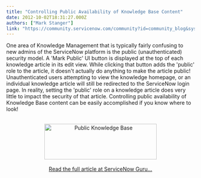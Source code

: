 ```yaml
---
title: "Controlling Public Availability of Knowledge Base Content"
date: 2012-10-02T18:31:27.000Z
authors: ["Mark Stanger"]
link: "https://community.servicenow.com/community?id=community_blog&sys_id=796c2ea1dbd0dbc01dcaf3231f9619b8"
---
```

<p>One area of Knowledge Management that is typically fairly confusing to new admins of the ServiceNow platform is the public (unauthenticated) security model. A 'Mark Public' UI button is displayed at the top of each knowledge article in its edit view. While clicking that button adds the 'public' role to the article, it doesn't actually do anything to make the article public! Unauthenticated users attempting to view the knowledge homepage, or an individual knowledge article will still be redirected to the ServiceNow login page. In reality, setting the 'public' role on a knowledge article does very little to impact the security of that article. Controlling public availability of Knowledge Base content can be easily accomplished if you know where to look!<br /><center><br /><a href="http://www.servicenowguru.com/system-definition/controlling-public-availability-knowledge-base-content/"><img src="http://www.servicenowguru.com/wp-content/uploads/2012/10/PublicKB-300x95.png" alt="Public Knowledge Base" title="Public Knowledge Base" width="300" height="95" class="aligncenter size-medium wp-image-4554" /></a><br /><br /><a title="w.servicenowguru.com/system-definition/controlling-public-availability-knowledge-base-content/" href="http://www.servicenowguru.com/system-definition/controlling-public-availability-knowledge-base-content/">Read the full article at ServiceNow Guru...</a><br /></center><br /><!--break--></p>